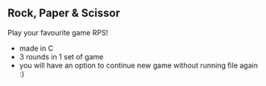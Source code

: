 ## Rock, Paper & Scissor
Play your favourite game RPS!

- made in C
- 3 rounds in 1 set of game
- you will have an option to continue new game without running file again :)
